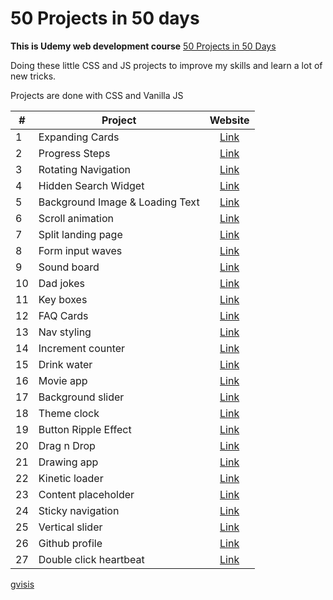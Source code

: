 # 50 Projects in 50 days

**This is Udemy web development course** [50 Projects in 50 Days](https://www.udemy.com/course/50-projects-50-days/)

Doing these little CSS and JS projects to improve my skills and learn a lot of new tricks.

Projects are done with CSS and Vanilla JS

| # | Project | Website |
| --- | --- | :-: |
| 1 | Expanding Cards | [Link](https://gvisis.github.io/50-projects-50-days/expanding-cards/) |
| 2 | Progress Steps | [Link](https://gvisis.github.io/50-projects-50-days/progress-steps/) |
| 3 | Rotating Navigation | [Link](https://gvisis.github.io/50-projects-50-days/rotating-navigation/) |
| 4 | Hidden Search Widget | [Link](https://gvisis.github.io/50-projects-50-days/hidden-search/) |
| 5 | Background Image & Loading Text | [Link](https://gvisis.github.io/50-projects-50-days/bg-loading/) |
| 6 | Scroll animation | [Link](https://gvisis.github.io/50-projects-50-days/scroll-animation/) |
| 7 | Split landing page | [Link](https://gvisis.github.io/50-projects-50-days/split-landing-page/) |
| 8 | Form input waves | [Link](https://gvisis.github.io/50-projects-50-days/form-input-wave/) |
| 9 | Sound board | [Link](https://gvisis.github.io/50-projects-50-days/sound-board/) |
| 10 | Dad jokes | [Link](https://gvisis.github.io/50-projects-50-days/dad-jokes/) |
| 11 | Key boxes | [Link](https://gvisis.github.io/50-projects-50-days/key-boxes/) |
| 12 | FAQ Cards | [Link](https://gvisis.github.io/50-projects-50-days/faq/) |
| 13 | Nav styling | [Link](https://gvisis.github.io/50-projects-50-days/nav-styling/) |
| 14 | Increment counter | [Link](https://gvisis.github.io/50-projects-50-days/increment-counter/) |
| 15 | Drink water | [Link](https://gvisis.github.io/50-projects-50-days/drink-water/) |
| 16 | Movie app | [Link](https://gvisis.github.io/50-projects-50-days/movie-app/) |
| 17 | Background slider | [Link](https://gvisis.github.io/50-projects-50-days/background-slider/) |
| 18 | Theme clock | [Link](https://gvisis.github.io/50-projects-50-days/theme-clock/) |
| 19 | Button Ripple Effect | [Link](https://gvisis.github.io/50-projects-50-days/button-ripple-effect/) |
| 20 | Drag n Drop | [Link](https://gvisis.github.io/50-projects-50-days/drag-n-drop/) |
| 21 | Drawing app | [Link](https://gvisis.github.io/50-projects-50-days/drawing-app/) |
| 22 | Kinetic loader | [Link](https://gvisis.github.io/50-projects-50-days/kinetic-loader/) |
| 23 | Content placeholder | [Link](https://gvisis.github.io/50-projects-50-days/content-placeholder/) |
| 24 | Sticky navigation | [Link](https://gvisis.github.io/50-projects-50-days/sticky-nav/) |
| 25 | Vertical slider | [Link](https://gvisis.github.io/50-projects-50-days/vertical-slider-ui/) |
| 26 | Github profile | [Link](https://gvisis.github.io/50-projects-50-days/github-profile/) |
| 27 | Double click heartbeat | [Link](https://gvisis.github.io/50-projects-50-days/double-click-heart/) |

[gvisis](https://github.com/gvisis)
